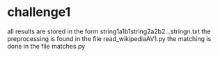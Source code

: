 # challenge1
all results are stored in the form string1a1b1string2a2b2...stringn.txt
the preprocessing is found in the file read_wikipediaAV1.py
the matching is done in the file matches.py
